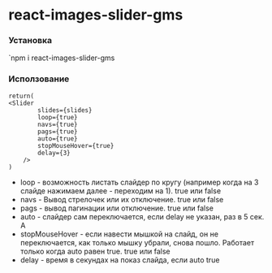 ﻿# react-images-slider-gms

### Установка

`npm i react-images-slider-gms

### Исползование

```
return(
<Slider
        slides={slides}
        loop={true}
        navs={true}
        pags={true}
        auto={true}
        stopMouseHover={true}
        delay={3}
    />
)
```

- loop - возможность листать слайдер по кругу (например когда на 3 слайде нажимаем далее - переходим на   1). true или false
- navs - Вывод стрелочек или их отключение. true или false
- pags - вывод пагинации или отключение. true или false
- auto - слайдер сам переключается, если delay не указан, раз в 5 сек. А
- stopMouseHover - если навести мышкой на слайд, он не переключается, как только мышку убрали, снова пошло. Работает только когда auto равен true. true или false
- delay - время в секундах на показ слайда, если auto true
